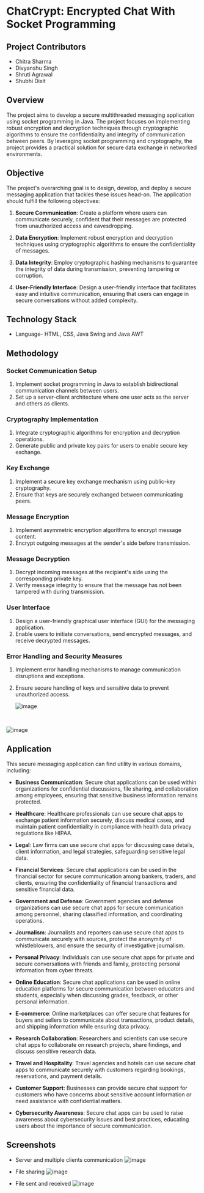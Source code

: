 # ChatCrypt: Encrypted Chat With Socket Programming

## Project Contributors

* Chitra Sharma
* Divyanshu Singh
* Shruti Agrawal
* Shubhi Dixit

## Overview

The project aims to develop a secure multithreaded messaging application using socket programming in Java. The project focuses on implementing robust encryption and decryption techniques through cryptographic algorithms to ensure the confidentiality and integrity of communication between peers. By leveraging socket programming and cryptography, the project provides a practical solution for secure data exchange in networked environments.

## Objective

The project's overarching goal is to design, develop, and deploy a secure messaging application that tackles these issues head-on. The application should fulfill the following objectives:

1. **Secure Communication**: Create a platform where users can communicate securely, confident that their messages are protected from unauthorized access and eavesdropping.

2. **Data Encryption**: Implement robust encryption and decryption techniques using cryptographic algorithms to ensure the confidentiality of messages.

3. **Data Integrity**: Employ cryptographic hashing mechanisms to guarantee the integrity of data during transmission, preventing tampering or corruption.

4. **User-Friendly Interface**: Design a user-friendly interface that facilitates easy and intuitive communication, ensuring that users can engage in secure conversations without added complexity.

## Technology Stack
* Language- HTML, CSS, Java Swing and Java AWT

## Methodology

### Socket Communication Setup

1. Implement socket programming in Java to establish bidirectional communication channels between users.
2. Set up a server-client architecture where one user acts as the server and others as clients.

### Cryptography Implementation

1. Integrate cryptographic algorithms for encryption and decryption operations.
2. Generate public and private key pairs for users to enable secure key exchange.

### Key Exchange

1. Implement a secure key exchange mechanism using public-key cryptography.
2. Ensure that keys are securely exchanged between communicating peers.

### Message Encryption

1. Implement asymmetric encryption algorithms to encrypt message content.
2. Encrypt outgoing messages at the sender's side before transmission.

### Message Decryption

1. Decrypt incoming messages at the recipient's side using the corresponding private key.
2. Verify message integrity to ensure that the message has not been tampered with during transmission.

### User Interface

1. Design a user-friendly graphical user interface (GUI) for the messaging application.
2. Enable users to initiate conversations, send encrypted messages, and receive decrypted messages.

### Error Handling and Security Measures

1. Implement error handling mechanisms to manage communication disruptions and exceptions.
2. Ensure secure handling of keys and sensitive data to prevent unauthorized access.

   ![image](https://github.com/Shubhiidixit/Minor-FinalProject/assets/123651074/5879e434-c5e1-47c4-935b-353b6e89a53c)

<br>
   
   ![image](https://github.com/Shubhiidixit/Minor-FinalProject/assets/123651074/da690df2-f881-4f82-aa04-32e7de464d4e)

## Application

This secure messaging application can find utility in various domains, including:

- **Business Communication**: Secure chat applications can be used within organizations for confidential discussions, file sharing, and collaboration among employees, ensuring that sensitive business information remains protected.

- **Healthcare**: Healthcare professionals can use secure chat apps to exchange patient information securely, discuss medical cases, and maintain patient confidentiality in compliance with health data privacy regulations like HIPAA.

- **Legal**: Law firms can use secure chat apps for discussing case details, client information, and legal strategies, safeguarding sensitive legal data.

- **Financial Services**: Secure chat applications can be used in the financial sector for secure communication among bankers, traders, and clients, ensuring the confidentiality of financial transactions and sensitive financial data.

- **Government and Defense**: Government agencies and defense organizations can use secure chat apps for secure communication among personnel, sharing classified information, and coordinating operations.

- **Journalism**: Journalists and reporters can use secure chat apps to communicate securely with sources, protect the anonymity of whistleblowers, and ensure the security of investigative journalism.

- **Personal Privacy**: Individuals can use secure chat apps for private and secure conversations with friends and family, protecting personal information from cyber threats.

- **Online Education**: Secure chat applications can be used in online education platforms for secure communication between educators and students, especially when discussing grades, feedback, or other personal information.

- **E-commerce**: Online marketplaces can offer secure chat features for buyers and sellers to communicate about transactions, product details, and shipping information while ensuring data privacy.

- **Research Collaboration**: Researchers and scientists can use secure chat apps to collaborate on research projects, share findings, and discuss sensitive research data.

- **Travel and Hospitality**: Travel agencies and hotels can use secure chat apps to communicate securely with customers regarding bookings, reservations, and payment details.

- **Customer Support**: Businesses can provide secure chat support for customers who have concerns about sensitive account information or need assistance with confidential matters.

- **Cybersecurity Awareness**: Secure chat apps can be used to raise awareness about cybersecurity issues and best practices, educating users about the importance of secure communication.

## Screenshots

- Server and multiple clients communication
![image](https://github.com/user-attachments/assets/803defc3-0417-429d-8d8f-4a05bd213e34)

- File sharing
![image](https://github.com/user-attachments/assets/585ba99e-ddaa-4ece-8f70-fedd7d7b4f61)

- File sent and received
![image](https://github.com/user-attachments/assets/cabcad62-62dc-489c-bc50-b777f653287b)






